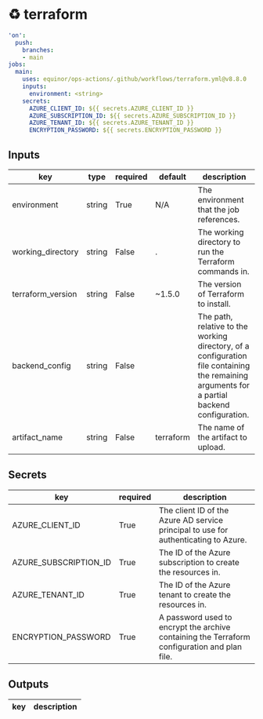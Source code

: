 # ♻ terraform

```yaml
'on':
  push:
    branches:
    - main
jobs:
  main:
    uses: equinor/ops-actions/.github/workflows/terraform.yml@v8.8.0
    inputs:
      environment: <string>
    secrets:
      AZURE_CLIENT_ID: ${{ secrets.AZURE_CLIENT_ID }}
      AZURE_SUBSCRIPTION_ID: ${{ secrets.AZURE_SUBSCRIPTION_ID }}
      AZURE_TENANT_ID: ${{ secrets.AZURE_TENANT_ID }}
      ENCRYPTION_PASSWORD: ${{ secrets.ENCRYPTION_PASSWORD }}

```

## Inputs

key | type | required | default | description
--- | --- | --- | --- | ---
environment | string | True | N/A | The environment that the job references.
working_directory | string | False | . | The working directory to run the Terraform commands in.
terraform_version | string | False | ~1.5.0 | The version of Terraform to install.
backend_config | string | False |  | The path, relative to the working directory, of a configuration file containing the remaining arguments for a partial backend configuration.
artifact_name | string | False | terraform | The name of the artifact to upload.

## Secrets

key | required | description
--- | --- | ---
AZURE_CLIENT_ID | True | The client ID of the Azure AD service principal to use for authenticating to Azure.
AZURE_SUBSCRIPTION_ID | True | The ID of the Azure subscription to create the resources in.
AZURE_TENANT_ID | True | The ID of the Azure tenant to create the resources in.
ENCRYPTION_PASSWORD | True | A password used to encrypt the archive containing the Terraform configuration and plan file.

## Outputs

key | description
--- | ---
